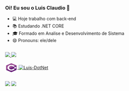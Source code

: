 ### Oi! Eu sou o Luis Claudio 👋

- 💻 Hoje trabalho com back-end
- 📚 Estudando .NET CORE
- 🎓 Formado em Analise e Desenvolvimento de Sistema
- 😄 Pronouns: ele/dele

##

<div>
  <a href="https://github.com/luiisclaudioo">
  <img height="180em" src="https://github-readme-status.vercel.app/api?username=luiisclaudioo&show_icons=true&theme=dracula&include_all_commits=true&count_private=true"/>
  <img height="180em" src="https://github-readme-status.vercel.app/api/top-langs/?username=luiisclaudioo&layout=compact&langs_count=8&theme=dracula"/>
</div>
  
<div style="display: inline_block"><br>
  <img align="center" alt="Luis-Csharp" height="30" width="40" src="https://raw.githubusercontent.com/devicons/devicon/master/icons/csharp/csharp-original.svg"/>
  <img align="center" alt="Luis-DotNet" height="30" src="https://img.shields.io/badge/.NET-5C2D91?style=for-the-badge&logo=.net&logoColor=white"/>
</div>  
  
 ##  
  
 <div>
   <a href="https://www.linkedin.com/in/luis-claudio/" target="_blank"><img src="https://img.shields.io/badge/LinkedIn-0077B5?style=for-the-badge&logo=linkedin&logoColor=white"></a>
   <a href="mailto:luisclaudio.pfg@gmail.com" target="_blank"><img src="https://img.shields.io/badge/Gmail-D14836?style=for-the-badge&logo=gmail&logoColor=white"></a>
 </div>
